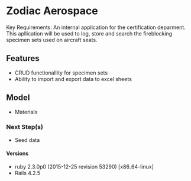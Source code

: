 # Zodiac Aerospace

Key Requirements: An internal application for the certification deparment. This apllication will be used to log, store and search the fireblocking specimen sets used on aircraft seats.

## Features
- CRUD functionallity for specimen sets
- Ability to import and export data to excel sheets

## Model
- Materials


### Next Step(s)
- Seed data

#### Versions
- ruby 2.3.0p0 (2015-12-25 revision 53290) [x86_64-linux]
- Rails 4.2.5
